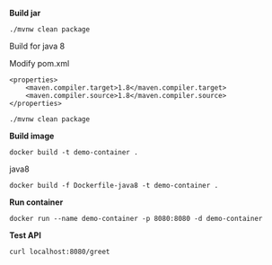 **Build jar**

`./mvnw clean package`

Build for java 8

Modify pom.xml

```properties
<properties>
    <maven.compiler.target>1.8</maven.compiler.target>
    <maven.compiler.source>1.8</maven.compiler.source>
</properties>
```

`./mvnw clean package`

**Build image**

`docker build -t demo-container .`

java8

`docker build -f Dockerfile-java8 -t demo-container .`

**Run container**

`docker run --name demo-container -p 8080:8080 -d demo-container`

**Test API**

`curl localhost:8080/greet`
